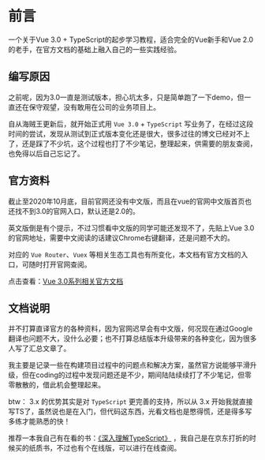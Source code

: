 # 前言

一个关于Vue 3.0 + TypeScript的起步学习教程，适合完全的Vue新手和Vue 2.0的老手，在官方文档的基础上融入自己的一些实践经验。

## 编写原因

之前呢，因为3.0一直是测试版本，担心坑太多，只是简单跑了一下demo，但一直还在保守观望，没有敢用在公司的业务项目上。

自从海贼王更新后，就开始正式用 `Vue 3.0` + `TypeScript` 写业务了，在经过这段时间的尝试，发现从测试到正式版本变化还是很大，很多过往的博文已经对不上了，还是踩了不少坑，这个过程也打了不少笔记，整理起来，供需要的朋友查阅，也免得以后自己忘记了。

## 官方资料

截止至2020年10月底，目前官网还没有中文版，而且在vue的官网中文版首页也还找不到3.0的官网入口，默认还是2.0的。

英文版倒是有个提示，不过习惯看中文版的同学可能还发现不了，先贴上Vue 3.0的官网地址，需要中文阅读的话建议Chrome右键翻译，还是问题不大的。

对应的 `Vue Router`、`Vuex` 等相关生态工具也有所变化，本文档有官方文档的入口，可随时打开官网查阅。

点击查看：[Vue 3.0系列相关官方文档](links.md#官方文档)

## 文档说明

并不打算直译官方的各种资料，因为官网迟早会有中文版，何况现在通过Google翻译也问题不大，没什么必要；也不打算总结版本升级带来的各种变化，因为很多人写了汇总文章了。

我主要是记录一些在构建项目过程中的问题点和解决方案，虽然官方说能够平滑升级，但在coding的过程中发现问题还是不少，期间陆陆续续打了不少笔记，但零零散散的，借此机会整理起来。

btw： 3.x 的优势其实是对 `TypeScript` 更完善的支持，所以从 3.x 开始我就直接写TS了，虽然说也是在入门，但代码这东西，光看文档也是憋得慌，还是得多写多练才能熟悉的快！

推荐一本我自己有在看的书：[《深入理解TypeScript》](https://jkchao.github.io/typescript-book-chinese/) ，我自己是在京东打折的时候买的纸质书，不过也有个在线版，可以进行在线查阅。